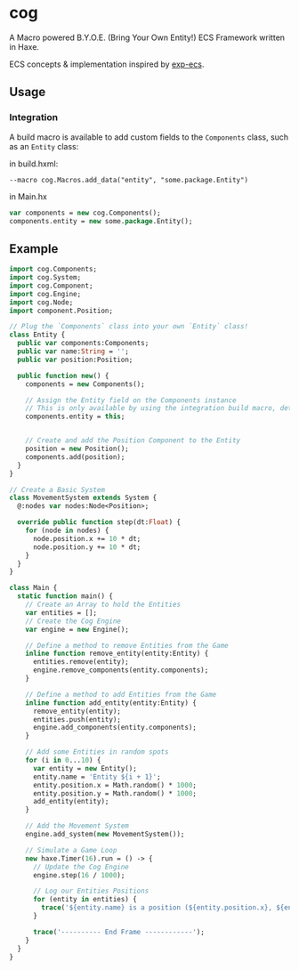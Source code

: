 # cog
A Macro powered B.Y.O.E. (Bring Your Own Entity!) ECS Framework written in Haxe.

<!-- [![Build Status](https://travis-ci.org/AustinEast/cog.svg?branch=master)](https://travis-ci.org/AustinEast/cog) -->

ECS concepts & implementation inspired by [exp-ecs](https://github.com/kevinresol/exp-ecs).

<!-- ## Features -->

<!-- ## Getting Started -->

## Usage

<!-- ### Concepts

#### Engine

#### Component

#### Components

#### System

#### Node

#### Nodes -->

### Integration

A build macro is available to add custom fields to the `Components` class, such as an `Entity` class:

in build.hxml:
```hxml
--macro cog.Macros.add_data("entity", "some.package.Entity")
```

in Main.hx
```haxe
var components = new cog.Components();
components.entity = new some.package.Entity();
```

## Example

```haxe
import cog.Components;
import cog.System;
import cog.Component;
import cog.Engine;
import cog.Node;
import component.Position;

// Plug the `Components` class into your own `Entity` class!
class Entity {
  public var components:Components;
  public var name:String = '';
  public var position:Position;

  public function new() {
    components = new Components();

    // Assign the Entity field on the Components instance
    // This is only available by using the integration build macro, detailed here: https://github.com/AustinEast/cog#integration
    components.entity = this;


    // Create and add the Position Component to the Entity
    position = new Position();
    components.add(position);
  }
}

// Create a Basic System
class MovementSystem extends System {
  @:nodes var nodes:Node<Position>;

  override public function step(dt:Float) {
    for (node in nodes) {
      node.position.x += 10 * dt;
      node.position.y += 10 * dt;
    }
  }
}

class Main {
  static function main() {
    // Create an Array to hold the Entities
    var entities = [];
    // Create the Cog Engine
    var engine = new Engine();

    // Define a method to remove Entities from the Game
    inline function remove_entity(entity:Entity) {
      entities.remove(entity);
      engine.remove_components(entity.components);
    }

    // Define a method to add Entities from the Game
    inline function add_entity(entity:Entity) {
      remove_entity(entity);
      entities.push(entity);
      engine.add_components(entity.components);
    }

    // Add some Entities in random spots
    for (i in 0...10) {
      var entity = new Entity();
      entity.name = 'Entity ${i + 1}';
      entity.position.x = Math.random() * 1000;
      entity.position.y = Math.random() * 1000;
      add_entity(entity);
    }

    // Add the Movement System
    engine.add_system(new MovementSystem());

    // Simulate a Game Loop
    new haxe.Timer(16).run = () -> {
      // Update the Cog Engine
      engine.step(16 / 1000);

      // Log our Entities Positions
      for (entity in entities) {
        trace('${entity.name} is a position (${entity.position.x}, ${entity.position.y})');
      }

      trace('---------- End Frame ------------');
    }
  }
}
```
